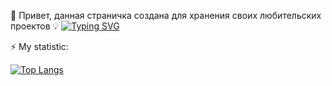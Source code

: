  👋 Привет, данная страничка создана для хранения своих любительских проектов 💡
[![Typing SVG](https://readme-typing-svg.demolab.com?font=Fira+Code&duration=2900&pause=200&multiline=true&width=650&height=100&lines=Malyshev+Sergey;Electronics+engineer;Tesla+coil+%7C+32-bit+microcontrollers+%7C+Raspberry+Pi)](https://git.io/typing-svg)

⚡ My statistic:

[![Top Langs](https://github-readme-stats.vercel.app/api/top-langs/?username=sergey12malyshev&layout=compact&theme=vision-friendly-dark)](https://github.com/anuraghazra/github-readme-stats)
